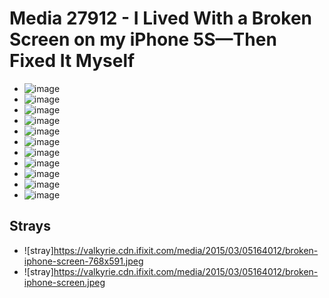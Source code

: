 # Media 27912 - I Lived With a Broken Screen on my iPhone 5S—Then Fixed It Myself

- ![image](https://valkyrie.cdn.ifixit.com/media/2015/03/05164012/broken-iphone-screen-scaled.jpeg)
- ![image](https://valkyrie.cdn.ifixit.com/media/2015/03/05164012/broken-iphone-screen-150x150.jpeg)
- ![image](https://valkyrie.cdn.ifixit.com/media/2015/03/05164012/broken-iphone-screen-1536x1152.jpeg)
- ![image](https://valkyrie.cdn.ifixit.com/media/2015/03/05164012/broken-iphone-screen-2048x1536.jpeg)
- ![image](https://valkyrie.cdn.ifixit.com/media/2015/03/05164012/broken-iphone-screen-1200x900.jpeg)
- ![image](https://valkyrie.cdn.ifixit.com/media/2015/03/05164012/broken-iphone-screen-300x200.jpeg)
- ![image](https://valkyrie.cdn.ifixit.com/media/2015/03/05164012/broken-iphone-screen-600x400.jpeg)
- ![image](https://valkyrie.cdn.ifixit.com/media/2015/03/05164012/broken-iphone-screen-1200x800.jpeg)
- ![image](https://valkyrie.cdn.ifixit.com/media/2015/03/05164012/broken-iphone-screen-768x512.jpeg)
- ![image](https://valkyrie.cdn.ifixit.com/media/2015/03/05164012/broken-iphone-screen-324x216.jpeg)
- ![image](https://valkyrie.cdn.ifixit.com/media/2015/03/05164012/broken-iphone-screen-450x300.jpeg)

## Strays
- ![stray]https://valkyrie.cdn.ifixit.com/media/2015/03/05164012/broken-iphone-screen-768x591.jpeg
- ![stray]https://valkyrie.cdn.ifixit.com/media/2015/03/05164012/broken-iphone-screen.jpeg